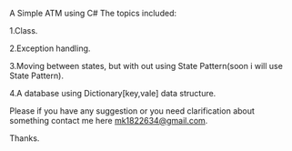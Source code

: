 A Simple ATM using C#
The topics included:

1.Class.

2.Exception handling.

3.Moving between states, but with out using State Pattern(soon i will use State Pattern).

4.A database using Dictionary[key,vale] data structure.

Please if you have any suggestion or you need clarification about something contact me here mk1822634@gmail.com.

Thanks.
